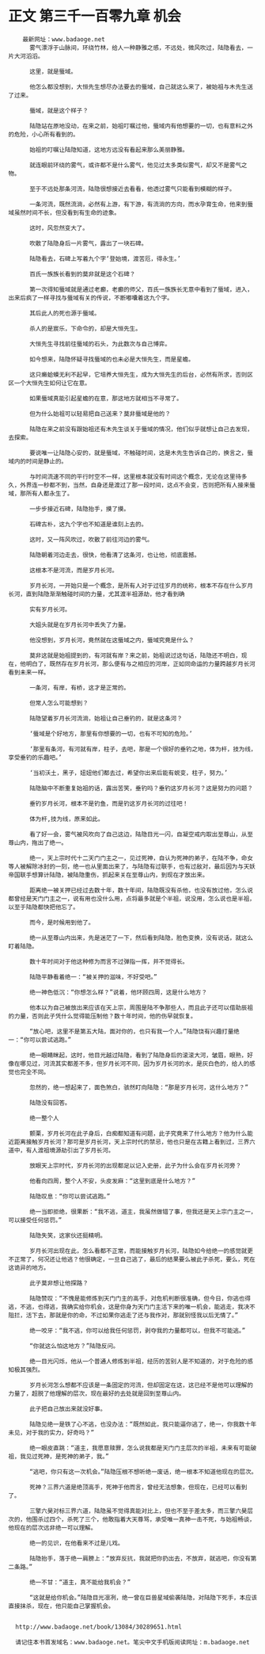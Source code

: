 # 正文 第三千一百零九章 机会
        最新网址：www.badaoge.net
          雾气漂浮于山脉间，环绕竹林，给人一种静雅之感，不远处，微风吹过，陆隐看去，一片大河滔滔。
      
          这里，就是蜃域。
      
          他怎么都没想到，大恒先生想尽办法要去的蜃域，自己就这么来了，被始祖与木先生送了过来。
      
          蜃域，就是这个样子？
      
          陆隐站在原地没动，在来之前，始祖叮嘱过他，蜃域内有他想要的一切，也有意料之外的危险，小心所有看到的。
      
          始祖的叮嘱让陆隐知道，这地方远没有看起来那么美丽静雅。
      
          就连眼前环绕的雾气，或许都不是什么雾气，他见过太多类似雾气，却又不是雾气之物。
      
          至于不远处那条河流，陆隐很想接近去看看，他透过雾气只能看到模糊的样子。
      
          一条河流，既然流淌，必然有上游，有下游，有流淌的方向，而水孕育生命，他来到蜃域虽然时间不长，但没看到有生命的迹象。
      
          这时，风忽然变大了。
      
          吹散了陆隐身后一片雾气，露出了一块石碑。
      
          陆隐看去，石碑上写着九个字‘登始境，渡苦厄，得永生。’
      
          百氏一族族长看到的莫非就是这个石碑？
      
          第一次得知蜃域就是通过老癫，老癫的师父，百氏一族族长无意中看到了蜃域，进入，出来后疯了一样寻找与蜃域有关的传说，不断嘟囔着这九个字。
      
          其后此人的死也源于蜃域。
      
          杀人的是宸乐，下命令的，却是大恒先生。
      
          大恒先生寻找前往蜃域的石头，为此数次与自己博弈。
      
          如今想来，陆隐怀疑寻找蜃域的也未必是大恒先生，而是星蟾。
      
          这只癞蛤蟆无利不起早，它培养大恒先生，成为大恒先生的后台，必然有所求，否则区区一个大恒先生如何让它在意。
      
          如果蜃域真能引起星蟾的在意，那这地方就相当不寻常了。
      
          但为什么始祖可以轻易把自己送来？莫非蜃域是他的？
      
          陆隐在来之前没有跟始祖还有木先生谈关于蜃域的情况，他们似乎就想让自己去发现，去探索。
      
          要说唯一让陆隐心安的，就是蜃域，不触碰时间，这是木先生告诉自己的，换言之，蜃域内的时间是静止的。
      
          与时间流速不同的平行时空不一样，这里根本就没有时间这个概念，无论在这里待多久，外界连一秒都不到，当然，自身还是渡过了那一段时间，这点不会变，否则把所有人接来蜃域，那所有人都永生了。
      
          一步步接近石碑，陆隐抬手，摸了摸。
      
          石碑古朴，这九个字也不知道是谁刻上去的。
      
          这时，又一阵风吹过，吹散了前往河边的雾气。
      
          陆隐朝着河边走去，很快，他看清了这条河，也让他，彻底震撼。
      
          这根本不是河流，而是岁月长河。
      
          岁月长河，一开始只是一个概念，是所有人对于过往岁月的统称，根本不存在什么岁月长河，直到陆隐渐渐触碰时间的力量，尤其渡半祖源劫，他才看到确
      
          实有岁月长河。
      
          大姐头就是在岁月长河中丢失了力量。
      
          他没想到，岁月长河，竟然就在这蜃域之内，蜃域究竟是什么？
      
          莫非这就是始祖提到的，有河就有岸？来之前，始祖说过这句话，陆隐还不明白，现在，他明白了，既然存在岁月长河，那么便有与之相应的河岸，正如同命运的力量跨越岁月长河看到未来一样。
      
          一条河，有岸，有桥，这才是正常的。
      
          但常人怎么可能想到？
      
          陆隐望着岁月长河流淌，始祖让自己垂钓的，就是这条河？
      
          ‘蜃域是个好地方，那里有你想要的一切，也有不可知的危险。’
      
          ‘那里有条河，有河就有岸，柱子，去吧，那是一个很好的垂钓之地，体为杆，技为线，享受垂钓的乐趣吧。’
      
          ‘当初沃土，黑子，妞妞他们都去过，希望你出来后能有蜕变，柱子，努力。’
      
          陆隐脑中不断重复始祖的话，露出苦笑，垂钓吗？垂钓这岁月长河？这是努力的问题？
      
          垂钓岁月长河，根本不是钓鱼，而是钓这岁月长河的过往吧！
      
          体为杆,技为线，原来如此。
      
          看了好一会，雾气被风吹向了自己这边，陆隐目光一闪，自凝空戒内取出至尊山，从至尊山内，拖出了绝一。
      
          绝一，天上宗时代十二天门门主之一，见过死神，自认为死神的弟子，在陆不争，命女等人被解除冰封的一刻，绝一也从里面出来了，与陆隐有过联手，也有过敌对，最后因为与天妖帝国联手想算计陆隐，被陆隐重伤，抓起来关在至尊山内，到现在才放出来。
      
          距离绝一被关押已经过去数十年，数十年间，陆隐既没有杀他，也没有放过他，怎么说都曾经是天门门主之一，说有用也没什么用，点将最多就是个半祖，说没用，怎么说也是半祖，以至于陆隐都快把他忘了。
      
          而今，是时候用到他了。
      
          绝一从至尊山内出来，先是迷茫了一下，然后看到陆隐，脸色变换，没有说话，就这么盯着陆隐。
      
          数十年时间对于他这种修为而言不过弹指一挥，并不觉得长。
      
          陆隐平静看着绝一：“被关押的滋味，不好受吧。”
      
          绝一神色低沉：“你想怎么样？”说着，他环顾四周，这是什么地方？
      
          他本以为自己被放出来应该在天上宗，周围是陆不争那些人，而且此子还可以借助辰祖的力量，否则此子凭什么觉得能压制他？数十年时间，他的伤早就恢复。
      
          “放心吧，这里不是第五大陆，面对你的，也只有我一个人。”陆隐饶有兴趣打量绝一：“你可以尝试逃跑。”
      
          绝一眼睛眯起，这时，他目光越过陆隐，看到了陆隐身后的滚滚大河，皱眉，眼熟，好像在哪见过，河流其实都差不多，但岁月长河不同，因为岁月长河的水，是灰白色的，给人的感觉也完全不同。
      
          忽然的，绝一想起来了，面色煞白，骇然盯向陆隐：“那是岁月长河，这什么地方？”
      
          陆隐没有回答。
      
          绝一整个人
      
          颤栗，岁月长河在此子身后，白痴都知道有问题，此子究竟来了什么地方？他为什么能近距离接触岁月长河？那可是岁月长河，天上宗时代的禁忌，他也只是在古籍上看到过，三界六道中，有人渡祖境源劫引出了岁月长河。
      
          放眼天上宗时代，岁月长河的出现都足以记入史册，此子为什么会在岁月长河旁？
      
          他看向四周，整个人不安，头皮发麻：“这里到底是什么地方？”
      
          陆隐叹息：“你可以尝试逃跑。”
      
          绝一当即拒绝，很果断：“我不逃，道主，我虽然做错了事，但我还是天上宗门主之一，可以接受任何惩罚。”
      
          陆隐失笑，这家伙还挺精明。
      
          岁月长河出现在此，怎么看都不正常，而能接触岁月长河，陆隐如今给绝一的感觉就更不正常了，何况还让他逃？他很确定，一旦自己逃了，最后的结果要么被此子杀死，要么，死在这诡异的地方。
      
          此子莫非想让他探路？
      
          陆隐赞叹：“不愧是能修炼到天门门主的高手，对危机判断很准确，但今日，你逃也得逃，不逃，也得逃，我确实给你机会，这是你身为天门门主活下来的唯一机会，能逃走，我决不阻拦，活下去，那就是你的命，不过如果你逃走了还与我作对，那就别怪我以后无情了。”
      
          绝一咬牙：“我不逃，你可以给我任何惩罚，剥夺我的力量都可以，但我不可能逃。”
      
          “你就这么怕这地方？”陆隐反问。
      
          绝一目光闪烁，他从一个普通人修炼到半祖，经历的苦别人是不知道的，对于危险的感知极其强烈。
      
          岁月长河怎么想都不应该是一条固定的河流，但却固定在这，这已经不是他可以理解的力量了，超脱了他理解的层次，现在最好的去处就是回到至尊山内。
      
          此子把自己放出来就没好事。
      
          陆隐见绝一是铁了心不逃，也没办法：“既然如此，我只能逼你逃了，绝一，你我数十年未见，对于我的实力，好奇吗？”
      
          绝一眼皮直跳：“道主，我愿意赎罪，怎么说我都是天门门主层次的半祖，未来有可能破祖，我见过死神，是死神的弟子，我。”
      
          “逃吧，你只有这一次机会。”陆隐压根不想听绝一废话，绝一根本不知道他现在的层次。
      
          死神？三界六道是绝顶高手，死神于他而言，曾经无法想象，但现在，已经可以看到了。
      
          三擎六昊对标三界六道，陆隐虽不觉得真能对比上，但也不至于差太多，而三擎六昊层次的，他围杀过四个，杀死了三个，他敢指着大天尊骂，承受唯一真神一击不死，与始祖畅谈，他现在的层次远非绝一可以理解。
      
          绝一的见识，在他看来不过是儿戏。
      
          陆隐抬手，落于绝一肩膀上：“放弃反抗，我就把你扔出去，不放弃，就逃吧，你没有第二条路。”
      
          绝一不甘：“道主，真不能给我机会？”
      
          “这就是给你机会。”陆隐目光凛冽，绝一曾在巨兽星域偷袭陆隐，对陆隐下死手，本应该直接抹杀，现在，他只能自己掌握机会。
      
      
      http://www.badaoge.net/book/13084/30289651.html
      
      请记住本书首发域名：www.badaoge.net。笔尖中文手机版阅读网址：m.badaoge.net
